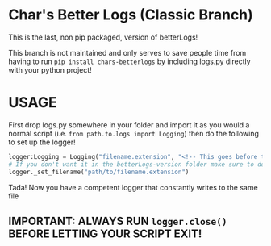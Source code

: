 # Char's Better Logs (Classic Branch)

This is the last, non pip packaged, version of betterLogs!

This branch is not maintained and only serves to save people time from having to run `pip install chars-betterlogs` by including logs.py directly with your python project!

# USAGE

First drop logs.py somewhere in your folder and import it as you would a normal script (i.e. `from path.to.logs import Logging`) then do the following to set up the logger!

```python
logger:Logging = Logging("filename.extension", "<!-- This goes before the logs! -->", True)
# If you don't want it in the betterLogs-version folder make sure to do the following!:
logger._set_filename("path/to/filename.extension")
```

Tada! Now you have a competent logger that constantly writes to the same file

## IMPORTANT: ALWAYS RUN `logger.close()` BEFORE LETTING YOUR SCRIPT EXIT!